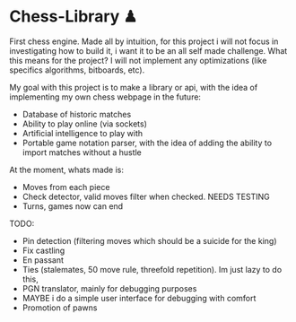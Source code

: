 # Chess-Library ♟

First chess engine. Made all by intuition, for this project i will not focus in investigating how to build it, i want it to be an all self made challenge.
What this means for the project? I will not implement any optimizations (like specifics algorithms, bitboards, etc). 

My goal with this project is to make a library or api, with the idea of implementing my own chess webpage in the future:
* Database of historic matches
* Ability to play online (via sockets)
* Artificial intelligence to play with
* Portable game notation parser, with the idea of adding the ability to import matches without a hustle

At the moment, whats made is:
* Moves from each piece
* Check detector, valid moves filter when checked. NEEDS TESTING
* Turns, games now can end

TODO:
* Pin detection (filtering moves which should be a suicide for the king)
* Fix castling
* En passant
* Ties (stalemates, 50 move rule, threefold repetition). Im just lazy to do this, 
* PGN translator, mainly for debugging purposes
* MAYBE i do a simple user interface for debugging with comfort
* Promotion of pawns